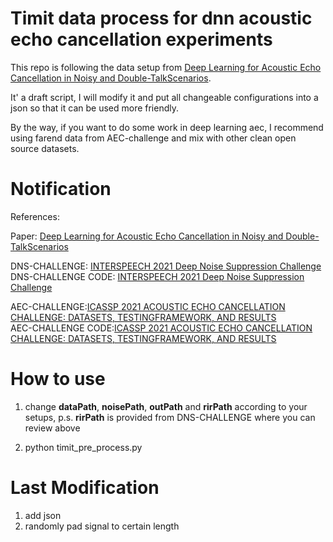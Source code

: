 
Timit data process for dnn acoustic echo cancellation experiments
==============================
This repo is following the data setup from [Deep Learning for Acoustic Echo Cancellation in Noisy and Double-TalkScenarios](https://www.isca-speech.org/archive/Interspeech_2018/pdfs/1484.pdf).

It' a draft script, I will modify it and put all changeable configurations into a json so that it can be used more friendly.

By the way, if you want to do some work in deep learning aec, I recommend using farend data from AEC-challenge and mix with other clean open source datasets.

Notification
============

References:

Paper: [Deep Learning for Acoustic Echo Cancellation in Noisy and Double-TalkScenarios](https://www.isca-speech.org/archive/Interspeech_2018/pdfs/1484.pdf)  

DNS-CHALLENGE: [INTERSPEECH 2021 Deep Noise Suppression Challenge](https://arxiv.org/pdf/2101.01902.pdf)  
DNS-CHALLENGE CODE: [INTERSPEECH 2021 Deep Noise Suppression Challenge](https://github.com/microsoft/DNS-Challenge)  

AEC-CHALLENGE:[ICASSP 2021 ACOUSTIC ECHO CANCELLATION CHALLENGE: DATASETS, TESTINGFRAMEWORK, AND RESULTS](https://arxiv.org/pdf/2009.04972.pdf)  
AEC-CHALLENGE CODE:[ICASSP 2021 ACOUSTIC ECHO CANCELLATION CHALLENGE: DATASETS, TESTINGFRAMEWORK, AND RESULTS](https://github.com/microsoft/AEC-Challenge)  


How to use
==========
1. change __dataPath__, __noisePath__, __outPath__ and __rirPath__ according to your setups, p.s. __rirPath__ is provided from DNS-CHALLENGE where you can review above

2. python timit_pre_process.py

Last Modification
============

1. add json
2. randomly pad signal to certain length
